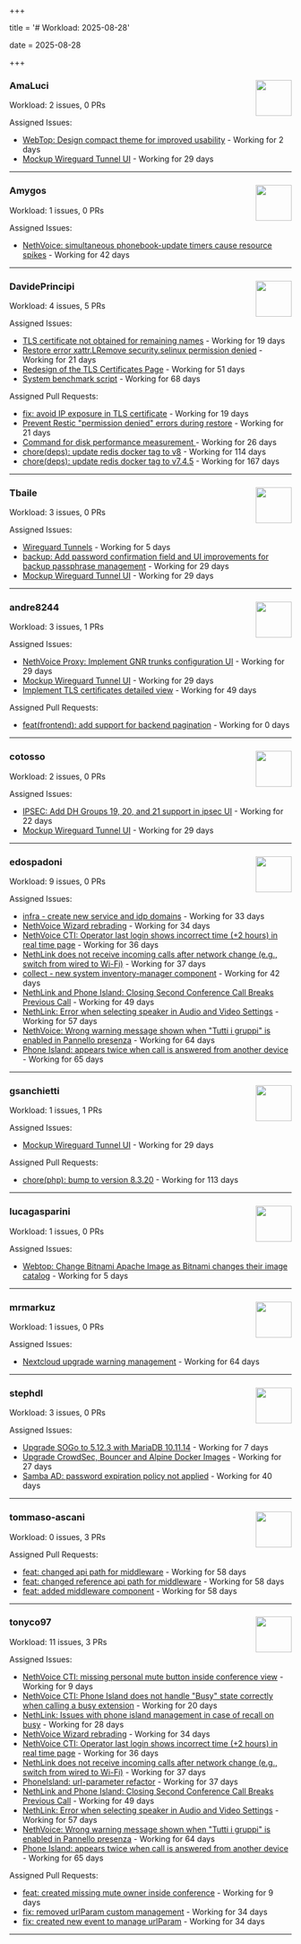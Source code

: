 +++

title = '# Workload: 2025-08-28'

date = 2025-08-28

+++

### AmaLuci <img src='https://avatars.githubusercontent.com/u/166636295?v=4&s=64' width='64' height='64' style='float:right;' /> ###
Workload: 2 issues, 0 PRs


Assigned Issues:
- [WebTop: Design compact theme for improved usability](https://github.com/NethServer/dev/issues/7609) - Working for 2 days
- [Mockup Wireguard Tunnel UI](https://github.com/NethServer/nethsecurity/issues/1321) - Working for 29 days
---

### Amygos <img src='https://avatars.githubusercontent.com/u/510232?v=4&s=64' width='64' height='64' style='float:right;' /> ###
Workload: 1 issues, 0 PRs


Assigned Issues:
- [NethVoice: simultaneous phonebook-update timers cause resource spikes](https://github.com/NethServer/dev/issues/7555) - Working for 42 days
---

### DavidePrincipi <img src='https://avatars.githubusercontent.com/u/2920838?v=4&s=64' width='64' height='64' style='float:right;' /> ###
Workload: 4 issues, 5 PRs


Assigned Issues:
- [TLS certificate not obtained for remaining names](https://github.com/NethServer/dev/issues/7601) - Working for 19 days
- [Restore error xattr.LRemove security.selinux permission denied](https://github.com/NethServer/dev/issues/7598) - Working for 21 days
- [Redesign of the TLS Certificates Page](https://github.com/NethServer/dev/issues/7544) - Working for 51 days
- [System benchmark script](https://github.com/NethServer/dev/issues/7519) - Working for 68 days

Assigned Pull Requests:
- [fix: avoid IP exposure in TLS certificate](https://github.com/NethServer/ns8-traefik/pull/104) - Working for 19 days
- [Prevent Restic "permission denied" errors during restore](https://github.com/NethServer/ns8-core/pull/920) - Working for 21 days
- [Command for disk performance measurement ](https://github.com/NethServer/ns8-core/pull/915) - Working for 26 days
- [chore(deps): update redis docker tag to v8](https://github.com/NethServer/ns8-core/pull/874) - Working for 114 days
- [chore(deps): update redis docker tag to v7.4.5](https://github.com/NethServer/ns8-core/pull/830) - Working for 167 days
---

### Tbaile <img src='https://avatars.githubusercontent.com/u/8052641?v=4&s=64' width='64' height='64' style='float:right;' /> ###
Workload: 3 issues, 0 PRs


Assigned Issues:
- [Wireguard Tunnels](https://github.com/NethServer/nethsecurity/issues/1352) - Working for 5 days
- [backup: Add password confirmation field and UI improvements for backup passphrase management](https://github.com/NethServer/nethsecurity/issues/1323) - Working for 29 days
- [Mockup Wireguard Tunnel UI](https://github.com/NethServer/nethsecurity/issues/1321) - Working for 29 days
---

### andre8244 <img src='https://avatars.githubusercontent.com/u/4612169?v=4&s=64' width='64' height='64' style='float:right;' /> ###
Workload: 3 issues, 1 PRs


Assigned Issues:
- [NethVoice Proxy: Implement GNR trunks configuration UI](https://github.com/NethServer/dev/issues/7578) - Working for 29 days
- [Mockup Wireguard Tunnel UI](https://github.com/NethServer/nethsecurity/issues/1321) - Working for 29 days
- [Implement TLS certificates detailed view](https://github.com/NethServer/dev/issues/7548) - Working for 49 days

Assigned Pull Requests:
- [feat(frontend): add support for backend pagination](https://github.com/NethServer/my/pull/19) - Working for 0 days
---

### cotosso <img src='https://avatars.githubusercontent.com/u/7226896?v=4&s=64' width='64' height='64' style='float:right;' /> ###
Workload: 2 issues, 0 PRs


Assigned Issues:
- [IPSEC: Add DH Groups 19, 20, and 21 support in ipsec UI](https://github.com/NethServer/nethsecurity/issues/1334) - Working for 22 days
- [Mockup Wireguard Tunnel UI](https://github.com/NethServer/nethsecurity/issues/1321) - Working for 29 days
---

### edospadoni <img src='https://avatars.githubusercontent.com/u/6152486?v=4&s=64' width='64' height='64' style='float:right;' /> ###
Workload: 9 issues, 0 PRs


Assigned Issues:
- [infra - create new service and idp domains](https://github.com/NethServer/my/issues/9) - Working for 33 days
- [NethVoice Wizard rebrading](https://github.com/NethServer/dev/issues/7571) - Working for 34 days
- [NethVoice CTI: Operator last login shows incorrect time (+2 hours) in real time page](https://github.com/NethServer/dev/issues/7565) - Working for 36 days
- [NethLink does not receive incoming calls after network change (e.g., switch from wired to Wi-Fi)](https://github.com/NethServer/dev/issues/7561) - Working for 37 days
- [collect - new system inventory-manager component](https://github.com/NethServer/my/issues/7) - Working for 42 days
- [NethLink and Phone Island: Closing Second Conference Call Breaks Previous Call](https://github.com/NethServer/dev/issues/7550) - Working for 49 days
- [NethLink: Error when selecting speaker in Audio and Video Settings](https://github.com/NethServer/dev/issues/7538) - Working for 57 days
- [NethVoice: Wrong warning message shown when "Tutti i gruppi" is enabled in Pannello presenza](https://github.com/NethServer/dev/issues/7523) - Working for 64 days
- [Phone Island: appears twice when call is answered from another device](https://github.com/NethServer/dev/issues/7521) - Working for 65 days
---

### gsanchietti <img src='https://avatars.githubusercontent.com/u/804596?v=4&s=64' width='64' height='64' style='float:right;' /> ###
Workload: 1 issues, 1 PRs


Assigned Issues:
- [Mockup Wireguard Tunnel UI](https://github.com/NethServer/nethsecurity/issues/1321) - Working for 29 days

Assigned Pull Requests:
- [chore(php): bump to version 8.3.20](https://github.com/NethServer/ns8-webtop/pull/120) - Working for 113 days
---

### lucagasparini <img src='https://avatars.githubusercontent.com/u/11161326?v=4&s=64' width='64' height='64' style='float:right;' /> ###
Workload: 1 issues, 0 PRs


Assigned Issues:
- [Webtop: Change Bitnami Apache Image as Bitnami changes their image catalog](https://github.com/NethServer/dev/issues/7605) - Working for 5 days
---

### mrmarkuz <img src='https://avatars.githubusercontent.com/u/31746411?v=4&s=64' width='64' height='64' style='float:right;' /> ###
Workload: 1 issues, 0 PRs


Assigned Issues:
- [Nextcloud upgrade warning management](https://github.com/NethServer/dev/issues/7522) - Working for 64 days
---

### stephdl <img src='https://avatars.githubusercontent.com/u/3164851?v=4&s=64' width='64' height='64' style='float:right;' /> ###
Workload: 3 issues, 0 PRs


Assigned Issues:
- [Upgrade SOGo to 5.12.3 with MariaDB 10.11.14](https://github.com/NethServer/dev/issues/7604) - Working for 7 days
- [Upgrade CrowdSec, Bouncer and Alpine Docker Images](https://github.com/NethServer/dev/issues/7582) - Working for 27 days
- [Samba AD: password expiration policy not applied](https://github.com/NethServer/dev/issues/7558) - Working for 40 days
---

### tommaso-ascani <img src='https://avatars.githubusercontent.com/u/31596042?v=4&s=64' width='64' height='64' style='float:right;' /> ###
Workload: 0 issues, 3 PRs


Assigned Pull Requests:
- [feat: changed api path for middleware](https://github.com/nethesis/nethvoice-cti/pull/317) - Working for 58 days
- [feat: changed reference api path for middleware](https://github.com/nethesis/phone-island/pull/103) - Working for 58 days
- [feat: added middleware component](https://github.com/nethesis/ns8-nethvoice/pull/493) - Working for 58 days
---

### tonyco97 <img src='https://avatars.githubusercontent.com/u/36625268?v=4&s=64' width='64' height='64' style='float:right;' /> ###
Workload: 11 issues, 3 PRs


Assigned Issues:
- [NethVoice CTI: missing personal mute button inside conference view](https://github.com/NethServer/dev/issues/7603) - Working for 9 days
- [NethVoice CTI: Phone Island does not handle "Busy" state correctly when calling a busy extension](https://github.com/NethServer/dev/issues/7599) - Working for 20 days
- [NethLink: Issues with phone island management in case of recall on busy](https://github.com/NethServer/dev/issues/7579) - Working for 28 days
- [NethVoice Wizard rebrading](https://github.com/NethServer/dev/issues/7571) - Working for 34 days
- [NethVoice CTI: Operator last login shows incorrect time (+2 hours) in real time page](https://github.com/NethServer/dev/issues/7565) - Working for 36 days
- [NethLink does not receive incoming calls after network change (e.g., switch from wired to Wi-Fi)](https://github.com/NethServer/dev/issues/7561) - Working for 37 days
- [PhoneIsland: url-parameter refactor](https://github.com/NethServer/dev/issues/7559) - Working for 37 days
- [NethLink and Phone Island: Closing Second Conference Call Breaks Previous Call](https://github.com/NethServer/dev/issues/7550) - Working for 49 days
- [NethLink: Error when selecting speaker in Audio and Video Settings](https://github.com/NethServer/dev/issues/7538) - Working for 57 days
- [NethVoice: Wrong warning message shown when "Tutti i gruppi" is enabled in Pannello presenza](https://github.com/NethServer/dev/issues/7523) - Working for 64 days
- [Phone Island: appears twice when call is answered from another device](https://github.com/NethServer/dev/issues/7521) - Working for 65 days

Assigned Pull Requests:
- [feat: created missing mute owner inside conference](https://github.com/nethesis/phone-island/pull/108) - Working for 9 days
- [fix: removed urlParam custom management](https://github.com/nethesis/nethvoice-cti/pull/327) - Working for 34 days
- [fix: created new event to manage urlParam](https://github.com/NethServer/nethlink/pull/69) - Working for 34 days
---

